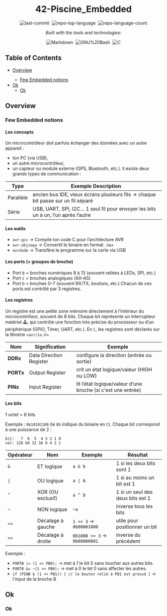 <div align="center" class="text-center">
  <h1>42-Piscine_Embedded</h1>
  
  <img alt="last-commit" src="https://img.shields.io/github/last-commit/socallmebertille/42-Piscine_Embedded?style=flat&amp;logo=git&amp;logoColor=white&amp;color=0080ff" class="inline-block mx-1" style="margin: 0px 2px;">
  <img alt="repo-top-language" src="https://img.shields.io/github/languages/top/socallmebertille/42-Piscine_Embedded?style=flat&amp;color=0080ff" class="inline-block mx-1" style="margin: 0px 2px;">
  <img alt="repo-language-count" src="https://img.shields.io/github/languages/count/socallmebertille/42-Piscine_Embedded?style=flat&amp;color=0080ff" class="inline-block mx-1" style="margin: 0px 2px;">
  <p><em>Built with the tools and technologies:</em></p>
  <img alt="Markdown" src="https://img.shields.io/badge/Markdown-000000.svg?style=flat&amp;logo=Markdown&amp;logoColor=white" class="inline-block mx-1" style="margin: 0px 2px;">
  <img alt="GNU%20Bash" src="https://img.shields.io/badge/GNU%20Bash-4EAA25.svg?style=flat&amp;logo=GNU-Bash&amp;logoColor=white" class="inline-block mx-1" style="margin: 0px 2px;">
  <img alt="C" src="https://img.shields.io/badge/Language-2496ED.svg?style=flat&amp;logo=c&amp;logoColor=white" class="inline-block mx-1" style="margin: 0px 2px;">
</div>

<h2>Table of Contents</h2>
<ul class="list-disc pl-4 my-0">
  <li class="my-0"><a href="#overview">Overview</a></li>
  <ul class="list-disc pl-4 my-0">
    <li class="my-0"><a href="#few-embedded-notions">Few Embedded notions</a></li>
  </ul>
  <li class="my-0"><a href="#ok">Ok</a>
  <ul class="list-disc pl-4 my-0">
    <li class="my-0"><a href="#ok">Ok</a></li>
  </ul>
  </li>
</ul>

<h2>Overview</h2>
<h3>Few Embedded notions</h3>

#### Les concepts

Un microcontrôleur doit parfois échanger des données avec un autre appareil :
- ton PC (via USB),
- un autre microcontrôleur,
- un capteur ou module externe (GPS, Bluetooth, etc.).
Il existe deux grands types de communication :

| Type	    | Exemple	Description                                                                |
|-----------|------------------------------------------------------------------------------------|
| Parallèle	| ancien bus IDE, vieux écrans plusieurs fils → chaque bit passe sur un fil séparé   |
| Série   	| USB, UART, SPI, I2C…	1 seul fil pour envoyer les bits un à un, l’un après l’autre |

#### Les outils

- `avr-gcc`	→ Compile ton code C pour l’architecture AVR
- `avr-objcopy`	→ Convertit le binaire en format `.hex`
- `avrdude` →	Transfère le programme sur la carte via USB

#### Les ports (= groupes de broche)

- Port `B` = broches numériques 8 à 13 (souvent reliées à LEDs, SPI, etc.)
- Port `C` = broches analogiques (A0–A5)
- Port `D` = broches 0–7 (souvent RX/TX, boutons, etc.)
Chacun de ces ports est contrôlé par 3 registres.

#### Les registres

Un registre est une petite zone mémoire directement à l’intérieur du microcontrôleur, souvent de 8 bits.
Chaque bit représente un interrupteur matériel 🕹️, qui contrôle une fonction très précise du processeur ou d’un périphérique (GPIO, Timer, UART, etc.).
En `C`, les registres sont déclarés sur la librairie `<avr/io.h>`.

| Nom       | Signification           | Exemple                                                      |
| --------- | ----------------------- | ------------------------------------------------------------ |
| **DDRx**  | Data Direction Register | configure la direction (entrée ou sortie)                    |
| **PORTx** | Output Register         | crit un état logique/valeur (HIGH ou LOW)                    |
| **PINx**  | Input Register          | lit l’état logique/valeur d’une broche (si c'est une entrée) |

#### Les bits

1 octet = 8 bits

Exemple : `0b10101100` (le `0b` indique du binaire en `C`).
Chaque bit correspond à une puissance de 2 : 
```
bit:   7  6  5  4 3 2 1 0
val: 128 64 32 16 8 4 2 1
```

| Opérateur | Nom               | Exemple                      | Résultat                         |
| --------- | ----------------- | ---------------------------- | -------------------------------- |
| `&`       | ET logique        | `a & b`                      | 1 si les deux bits sont 1        |
| `\|`      | OU logique        | `a \| b`                     | 1 si au moins un bit est 1       |
| `^`       | XOR (OU exclusif) | `a ^ b`                      | 1 si un seul des deux bits est 1 |
| `~`       | NON logique       | `~a`                         | inverse tous les bits            |
| `<<`      | Décalage à gauche | `1 << 3` → `0b00001000`      | utile pour positionner un bit    |
| `>>`      | Décalage à droite | `0b1000 >> 3` → `0b00000001` | inverse du précédent             |

Exemple : 
- `PORTB |= (1 << PB0);` → met à 1 le bit 0 sans toucher aux autres bits.
- `PORTB &= ~(1 << PB0);` → met à 0 le bit 0 sans affecter les autres.
- `if (PINB & (1 << PB1)) { // le bouton relié à PB1 est pressé }` → l'input de la broche B 

<h2>Ok</h2>
<h3>Ok</h3>